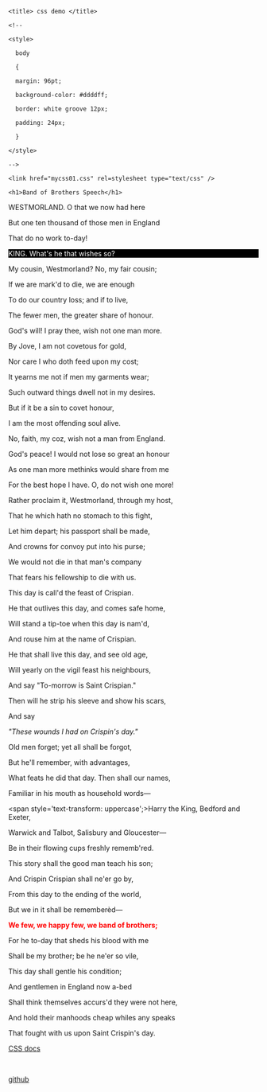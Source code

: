 <!DOCTYPE html/>

<html>

  <head>

    <title> css demo </title>

    <!-- 

    <style>

      body 

      {

      margin: 96pt; 

      background-color: #ddddff;

      border: white groove 12px;

      padding: 24px;

      }

    </style>

    -->

    <link href="mycss01.css" rel=stylesheet type="text/css" />

  </head>

  <body>

    <h1>Band of Brothers Speech</h1>

      

<p class='odds'>WESTMORLAND. O that we now had here

But one ten thousand of those men in England

That do no work to-day!</p>



<p id='second' style='background-color: #000000; color: #ffffff;'>KING. What's he that wishes so?

My cousin, Westmorland? No, my fair cousin;

If we are mark'd to die, we are enough

To do our country loss; and if to live,

The fewer men, the greater share of honour.

God's will! I pray thee, wish not one man more.</p>



<p class='odds'>By Jove, I am not covetous for gold,

Nor care I who doth feed upon my cost;

It yearns me not if men my garments wear;

Such outward things dwell not in my desires.

But if it be a sin to covet honour,

I am the most offending soul alive.</p>



<p id='fourth' >No, faith, my coz, wish not a man from England.

God's peace! I would not lose so great an honour

As one man more methinks would share from me

For the best hope I have. O, do not wish one more!

Rather proclaim it, Westmorland, through my host,

That he which hath no stomach to this fight,

Let him depart; his passport shall be made,

And crowns for convoy put into his purse;

We would not die in that man's company

That fears his fellowship to die with us.</p>



<p class='odds'>This day is call'd the feast of Crispian.

He that outlives this day, and comes safe home,

Will stand a tip-toe when this day is nam'd,

And rouse him at the name of Crispian.

He that shall live this day, and see old age,

Will yearly on the vigil feast his neighbours,

And say "To-morrow is Saint Crispian."</p>



<p id='sixth' >Then will he strip his sleeve and show his scars,

And say 

<span style="font-style: italic;">"These wounds I had on Crispin's day."</span>

Old men forget; yet all shall be forgot,

But he'll remember, with advantages,

What feats he did that day. Then shall our names,

Familiar in his mouth as household words—

<span style='text-transform: uppercase';>Harry the King, Bedford and Exeter,

Warwick and Talbot, Salisbury and Gloucester—</span>

Be in their flowing cups freshly rememb'red.

This story shall the good man teach his son;

And Crispin Crispian shall ne'er go by,

From this day to the ending of the world,

But we in it shall be rememberèd—</p>



<p><span style="font-weight: 700; color: #ff0000;">We few, we happy few, we band of brothers;</span>

For he to-day that sheds his blood with me

Shall be my brother; be he ne'er so vile,

This day shall gentle his condition;

And gentlemen in England now a-bed

Shall think themselves accurs'd they were not here,

And hold their manhoods cheap whiles any speaks

That fought with us upon Saint Crispin's day.</p>



<a href="http://www.w3.org/TR/CSS22/"> CSS docs </a>

<br />

<a href="http://github.com/"> github </a>

<br />

  </body>

</html>